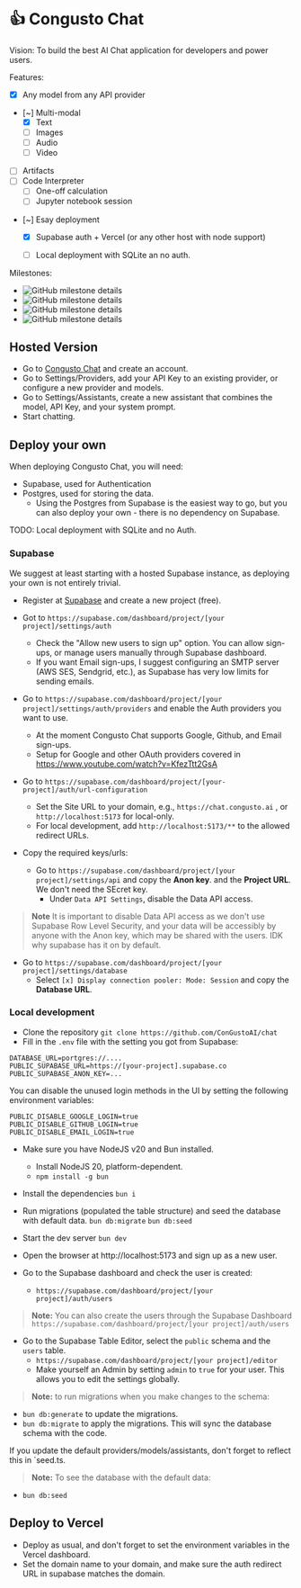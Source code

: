 # 👍 Congusto Chat

Vision:
To build the best AI Chat application for developers and power users.

Features:

- [x] Any model from any API provider
- [~] Multi-modal
  - [x] Text
  - [ ] Images
  - [ ] Audio
  - [ ] Video
- [ ] Artifacts
- [ ] Code Interpreter
  - [ ] One-off calculation
  - [ ] Jupyter notebook session
- [~] Esay deployment
  - [x] Supabase auth + Vercel (or any other host with node support)
  - [ ] Local deployment with SQLite an no auth.


Milestones:

- ![GitHub milestone details](https://img.shields.io/github/milestones/progress/congustoai/chat/1)
- ![GitHub milestone details](https://img.shields.io/github/milestones/progress/congustoai/chat/2)
- ![GitHub milestone details](https://img.shields.io/github/milestones/progress/congustoai/chat/4)
- ![GitHub milestone details](https://img.shields.io/github/milestones/progress/congustoai/chat/3)

## Hosted Version

- Go to [Congusto Chat](https://chat.congusto.ai) and create an account.
- Go to Settings/Providers, add your API Key to an existing provider, or configure a new provider and models.
- Go to Settings/Assistants, create a new assistant that combines the model, API Key, and your system prompt.
- Start chatting.

## Deploy your own

When deploying Congusto Chat, you will need:

- Supabase, used for Authentication
- Postgres, used for storing the data.
  - Using the Postgres from Supabase is the easiest way to go, but you can also deploy your own - there is no dependency on Supabase.

TODO: Local deployment with SQLite and no Auth.

### Supabase

We suggest at least starting with a hosted Supabase instance, as deploying your own is not entirely trivial.

- Register at [Supabase](https://supabase.com) and create a new project (free).
- Got to `https://supabase.com/dashboard/project/[your project]/settings/auth`

  - Check the "Allow new users to sign up" option. You can allow sign-ups, or manage users manually through Supabase dashboard.
  - If you want Email sign-ups, I suggest configuring an SMTP server (AWS SES, Sendgrid, etc.), as Supabase has very low limits for sending emails.

- Go to `https://supabase.com/dashboard/project/[your project]/settings/auth/providers` and enable the Auth providers you want to use.

  - At the moment Congusto Chat supports Google, Github, and Email sign-ups.
  - Setup for Google and other OAuth providers covered in https://www.youtube.com/watch?v=KfezTtt2GsA

- Go to `https://supabase.com/dashboard/project/[your-project]/auth/url-configuration`

  - Set the Site URL to your domain, e.g., `https://chat.congusto.ai` , or `http://localhost:5173` for local-only.
  - For local development, add `http://localhost:5173/**` to the allowed redirect URLs.

- Copy the required keys/urls:

  - Go to `https://supabase.com/dashboard/project/[your project]/settings/api` and copy the **Anon key**. and the **Project URL**. We don't need the SEcret key.
    - Under `Data API Settings`, disable the Data API access.

> **Note**  It is important to disable Data API access as we don't use Supabase Row Level Security, and your data will be accessibly by anyone with the Anon key, which may be shared with the users. IDK why supabase has it on by default.

  - Go to `https://supabase.com/dashboard/project/[your project]/settings/database`
    - Select `[x] Display connection pooler: Mode: Session` and copy the **Database URL**.

### Local development

- Clone the repository
  `git clone https://github.com/ConGustoAI/chat`
- Fill in the `.env` file with the setting you got from Supabase:

```
DATABASE_URL=portgres://....
PUBLIC_SUPABASE_URL=https://[your-project].supabase.co
PUBLIC_SUPABASE_ANON_KEY=...
```

You can disable the unused login methods in the UI by setting the following environment variables:

```
PUBLIC_DISABLE_GOOGLE_LOGIN=true
PUBLIC_DISABLE_GITHUB_LOGIN=true
PUBLIC_DISABLE_EMAIL_LOGIN=true
```

- Make sure you have NodeJS v20 and Bun installed.

  - Install NodeJS 20, platform-dependent.
  - `npm install -g bun`

- Install the dependencies
  `bun i`

- Run migrations (populated the table structure) and seed the database with default data.
  `bun db:migrate`
  `bun db:seed`

- Start the dev server
  `bun dev`

- Open the browser at http://localhost:5173 and sign up as a new user.

- Go to the Supabase dashboard and check the user is created:

  - `https://supabase.com/dashboard/project/[your project]/auth/users`

> **Note:** You can also create the users through the Supabase Dashboard `https://supabase.com/dashboard/project/[your project]/auth/users`

- Go to the Supabase Table Editor, select the `public` schema and the `users` table.
  - `https://supabase.com/dashboard/project/[your project]/editor`
  - Make yourself an Admin by setting `admin` to `true` for your user. This allows you to edit the settings globally.


> **Note:** to run migrations when you make changes to the schema:
- `bun db:generate` to update the migrations.
- `bun db:migrate` to apply the migrations. This will sync the database schema with the code.

If you update the default providers/models/assistants, don't forget to reflect this in `seed.ts.

> **Note:** To see the database with the default data:
- `bun db:seed`



## Deploy to Vercel

- Deploy as usual, and don't forget to set the environment variables in the Vercel dashboard.
- Set the domain name to your domain, and make sure the auth redirect URL in supabase matches the domain.

